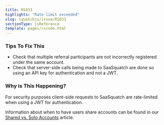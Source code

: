 ```yaml
---
title: RS033
highlights: "Rate limit exceeded"
slug: squatchjs/issue/RS033
sectionType: jsReference
template: pages/rscode.html
---
```


### Tips To Fix This

 - Check that multiple referral participants are not incorrectly registered under the same account. 
 - Check that server-side calls being made to SaaSquatch are done so using an API key for authentication and not a JWT. 

### Why is This Happening?

For security purposes client-side requests to SaaSquatch are rate-limited when using a JWT for authentication.

Information about when to have users share accounts can be found in our [Shared vs. Solo Accounts](/shared-vs-solo-accounts/) article.